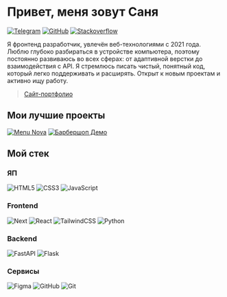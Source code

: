 # Привет, меня зовут Саня

[![Telegram](https://img.shields.io/badge/-@thisDevSasha-2675a6?style=flat&logo=telegram&logoColor=ffffff)](https://t.me/thisDevSasha)
[![GitHub](https://img.shields.io/badge/-@thisSasha-171717?style=flat&logo=github)](https://github.com/thisSasha)
[![Stackoverflow](https://img.shields.io/badge/-@thisSasha-e65100?style=flat&logo=stackoverflow&logoColor=ffffff)](https://ru.stackoverflow.com/users/543121/thissasha)

Я фронтенд разработчик, увлечён веб-технологиями с 2021 года. Люблю глубоко разбираться в устройстве компьютера, поэтому постоянно развиваюсь во всех сферах: от адаптивной верстки до взаимодействия с API. Я стремлюсь писать чистый, понятный код, который легко поддерживать и расширять. Открыт к новым проектам и активно ищу работу.

> [Сайт-портфолио](https://thisSasha.github.io/)

## Мои лучшие проекты

[![Menu Nova](https://svg.bookmark.style/api?url=https://github.com/menuNova/index&mode=light&style=horizontal)](https://github.com/menuNova/index)
[![Барбершоп Демо](https://svg.bookmark.style/api?url=https://github.com/thisSasha/barberShop_demo&mode=light&style=horizontal)](https://github.com/thisSasha/barberShop_demo)

## Мой стек

### ЯП

![HTML5](https://img.shields.io/badge/-HTML5-%23E44D27?style=flat&logo=html5&logoColor=ffffff)
![CSS3](https://img.shields.io/badge/-CSS3-%231572B6?style=flat&logo=css3&logoColor=ffffff)
![JavaScript](https://img.shields.io/badge/-JavaScript-%23F7DF1E?style=flat&logo=javascript&logoColor=000000)

### Frontend

![Next](https://img.shields.io/badge/-Next-%23181717?style=flat&logo=next.js&logoColor=ffffff)
![React](https://img.shields.io/badge/-React-%2390e4fb?style=flat&logo=react&logoColor=000000)
![TailwindCSS](https://img.shields.io/badge/-TailwindCSS-%231a202c?style=flat-square&logo=tailwind-css)
![Python](https://img.shields.io/badge/-Python-%233776AB?style=flat&logo=python&logoColor=ffffff)


### Backend

![FastAPI](https://img.shields.io/badge/-FastAPI-%23008987?style=flat&logo=fastapi&logoColor=ffffff)
![Flask](https://img.shields.io/badge/-Flask-%23181717?style=flat&logo=flask&logoColor=ffffff)



### Сервисы
![Figma](https://img.shields.io/badge/-Figma-%23F24E1E?style=flat&logo=figma&logoColor=ffffff)
![GitHub](https://img.shields.io/badge/-GitHub-%23181717?style=flat&logo=github&logoColor=ffffff)
![Git](https://img.shields.io/badge/-Git-%23F24E1E?style=flat&logo=git&logoColor=ffffff)